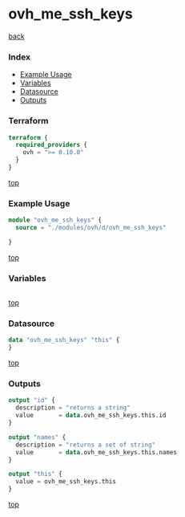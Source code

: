 # ovh_me_ssh_keys

[back](../ovh.md)

### Index

- [Example Usage](#example-usage)
- [Variables](#variables)
- [Datasource](#datasource)
- [Outputs](#outputs)

### Terraform

```terraform
terraform {
  required_providers {
    ovh = ">= 0.10.0"
  }
}
```

[top](#index)

### Example Usage

```terraform
module "ovh_me_ssh_keys" {
  source = "./modules/ovh/d/ovh_me_ssh_keys"

}
```

[top](#index)

### Variables

```terraform
```

[top](#index)

### Datasource

```terraform
data "ovh_me_ssh_keys" "this" {
}
```

[top](#index)

### Outputs

```terraform
output "id" {
  description = "returns a string"
  value       = data.ovh_me_ssh_keys.this.id
}

output "names" {
  description = "returns a set of string"
  value       = data.ovh_me_ssh_keys.this.names
}

output "this" {
  value = ovh_me_ssh_keys.this
}
```

[top](#index)